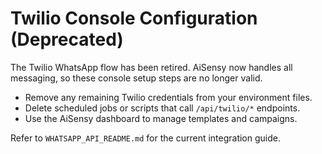 # Twilio Console Configuration (Deprecated)

The Twilio WhatsApp flow has been retired. AiSensy now handles all messaging,
so these console setup steps are no longer valid.

- Remove any remaining Twilio credentials from your environment files.
- Delete scheduled jobs or scripts that call `/api/twilio/*` endpoints.
- Use the AiSensy dashboard to manage templates and campaigns.

Refer to `WHATSAPP_API_README.md` for the current integration guide.
